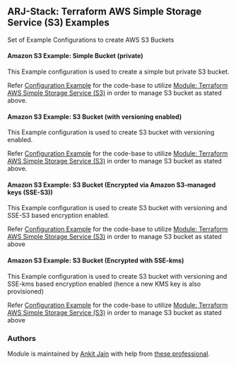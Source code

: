## ARJ-Stack: Terraform AWS Simple Storage Service (S3) Examples

Set of Example Configurations to create AWS S3 Buckets

#### Amazon S3 Example: Simple Bucket (private)

This Example configuration is used to create a simple but private S3 bucket.

Refer [Configuration Example](https://github.com/arjstack/terraform-aws-examples/tree/main/aws-s3/s3-private) for the code-base to utilize [Module: Terraform AWS Simple Storage Service (S3)](https://github.com/arjstack/terraform-aws-s3) in order to manage S3 bucket as stated above.

#### Amazon S3 Example: S3 Bucket (with versioning enabled)

This Example configuration is used to create S3 bucket with versioning enabled.

Refer [Configuration Example](https://github.com/arjstack/terraform-aws-examples/tree/main/aws-s3/s3-versioned) for the code-base to utilize [Module: Terraform AWS Simple Storage Service (S3)](https://github.com/arjstack/terraform-aws-s3) in order to manage S3 bucket as stated above.

#### Amazon S3 Example: S3 Bucket (Encrypted via Amazon S3-managed keys (SSE-S3))

This Example configuration is used to create S3 bucket with versioning and SSE-S3 based encryption enabled.

Refer [Configuration Example](https://github.com/arjstack/terraform-aws-examples/tree/main/aws-s3/s3-encrypted) for the code-base to utilize [Module: Terraform AWS Simple Storage Service (S3)](https://github.com/arjstack/terraform-aws-s3) in order to manage S3 bucket as stated above

#### Amazon S3 Example: S3 Bucket (Encrypted with SSE-kms)

This Example configuration is used to create S3 bucket with versioning and SSE-kms based encryption enabled (hence a new KMS key is also provisioned)

Refer [Configuration Example](https://github.com/arjstack/terraform-aws-examples/tree/main/aws-s3/s3-encrypted-kms) for the code-base to utilize [Module: Terraform AWS Simple Storage Service (S3)](https://github.com/arjstack/terraform-aws-s3) in order to manage S3 bucket as stated above

### Authors

Module is maintained by [Ankit Jain](https://github.com/ankit-jn) with help from [these professional](https://github.com/arjstack/terraform-aws-examples/graphs/contributors).